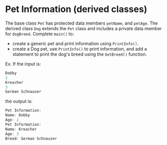 # Pet Information (derived classes)

The base class `Pet` has protected data members `petName`, and `petAge`. The derived class `Dog` extends the `Pet` class and includes a private data member for `dogBreed`. Complete `main()` to:

- create a generic pet and print information using `PrintInfo()`.
- create a Dog pet, use `PrintInfo()` to print information, and add a statement to print the dog's breed using the `GetBreed()` function.

Ex. If the input is:

```cpp
Dobby
2
Kreacher
3
German Schnauzer
```

the output is:

```cpp
Pet Information:
Name: Dobby
Age: 2
Pet Information:
Name: Kreacher
Age: 3
Breed: German Schnauzer
```
